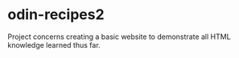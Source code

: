 # odin-recipes2

Project concerns creating a basic website to demonstrate all HTML knowledge learned thus far.